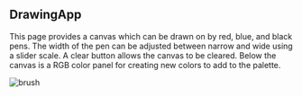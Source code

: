## DrawingApp

This page provides a canvas which can be drawn on by red, blue, and black pens.  The width of the pen can be adjusted between narrow and wide using a slider scale.  A clear button allows the canvas to be cleared.  Below the canvas is a RGB color panel for creating new colors to add to the palette.

![brush](https://cloud.githubusercontent.com/assets/15336094/19834520/ef6d654c-9e1f-11e6-8dee-642d2be98c3e.JPG)
